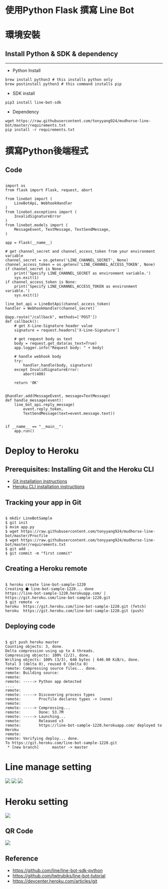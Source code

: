 # 使用Python Flask 撰寫 Line Bot 

# 環境安裝

## Install Python & SDK & dependency 
----
* Python Install
<pre><code class="markdown">brew install python3 # this installs python only<br>brew postinstall python3 # this command installs pip</code></pre>

* SDK install
<pre><code class="markdown">pip3 install line-bot-sdk</code></pre>

* Dependency
<pre><code class="markdown">wget https://raw.githubusercontent.com/tonyyang924/mudhorse-line-bot/master/requirements.txt
pip install -r requirements.txt</code></pre>


# 撰寫Python後端程式

## Code
<pre><code class="python">
import os
from flask import Flask, request, abort

from linebot import (
    LineBotApi, WebhookHandler
)
from linebot.exceptions import (
    InvalidSignatureError
)
from linebot.models import (
    MessageEvent, TextMessage, TextSendMessage,
)

app = Flask(__name__)

# get channel_secret and channel_access_token from your environment variable
channel_secret = os.getenv('LINE_CHANNEL_SECRET', None)
channel_access_token = os.getenv('LINE_CHANNEL_ACCESS_TOKEN', None)
if channel_secret is None:
    print('Specify LINE_CHANNEL_SECRET as environment variable.')
    sys.exit(1)
if channel_access_token is None:
    print('Specify LINE_CHANNEL_ACCESS_TOKEN as environment variable.')
    sys.exit(1)

line_bot_api = LineBotApi(channel_access_token)
handler = WebhookHandler(channel_secret)

@app.route("/callback", methods=['POST'])
def callback():
    # get X-Line-Signature header value
    signature = request.headers['X-Line-Signature']

    # get request body as text
    body = request.get_data(as_text=True)
    app.logger.info("Request body: " + body)

    # handle webhook body
    try:
        handler.handle(body, signature)
    except InvalidSignatureError:
        abort(400)

    return 'OK'
</code></pre>

<pre><code class="python">
@handler.add(MessageEvent, message=TextMessage)
def handle_message(event):
    line_bot_api.reply_message(
        event.reply_token,
        TextSendMessage(text=event.message.text))


if __name__ == "__main__":
    app.run()
</code></pre>

# Deploy to Heroku

## Prerequisites: Installing Git and the Heroku CLI
* [Git installation instructions](https://git-scm.com/book/en/v2/Getting-Started-Installing-Git)
* [Heroku CLI installation instructions](https://devcenter.heroku.com/articles/heroku-cli)

## Tracking your app in Git
<pre><code class="terminal">
$ mkdir LineBotSample
$ git init
$ mvim app.py
$ wget https://raw.githubusercontent.com/tonyyang924/mudhorse-line-bot/master/Procfile
$ wget https://raw.githubusercontent.com/tonyyang924/mudhorse-line-bot/master/requirements.txt
$ git add . 
$ git commit -m "first commit"
</code></pre>

## Creating a Heroku remote
<pre><code class="terminal">
$ heroku create line-bot-sample-1220
Creating ⬢ line-bot-sample-1220... done
https://line-bot-sample-1220.herokuapp.com/ | https://git.heroku.com/line-bot-sample-1220.git
$ git remote -v
heroku	https://git.heroku.com/line-bot-sample-1220.git (fetch)
heroku	https://git.heroku.com/line-bot-sample-1220.git (push)
</code></pre>

## Deploying code
<pre><code class="terminal">
$ git push heroku master
Counting objects: 3, done.
Delta compression using up to 4 threads.
Compressing objects: 100% (2/2), done.
Writing objects: 100% (3/3), 646 bytes | 646.00 KiB/s, done.
Total 3 (delta 0), reused 0 (delta 0)
remote: Compressing source files... done.
remote: Building source:
remote:
remote: -----> Python app detected
....
remote:
remote: -----> Discovering process types
remote:        Procfile declares types -> (none)
remote:
remote: -----> Compressing...
remote:        Done: 53.7M
remote: -----> Launching...
remote:        Released v3
remote:        https://line-bot-sample-1220.herokuapp.com/ deployed to Heroku
remote:
remote: Verifying deploy... done.
To https://git.heroku.com/line-bot-sample-1220.git
 * [new branch]      master -> master
</code></pre>

# Line manage setting

<img src="line_manage_setting01.png" />

<img src="line_manage_setting02.png" />

<img src="line_manage_setting03.png" />

# Heroku setting

<img src="heroku_env.png" />

## QR Code
<img src="linebot_qrcode.png" />

## Reference
* https://github.com/line/line-bot-sdk-python
* https://github.com/twtrubiks/line-bot-tutorial
* https://devcenter.heroku.com/articles/git